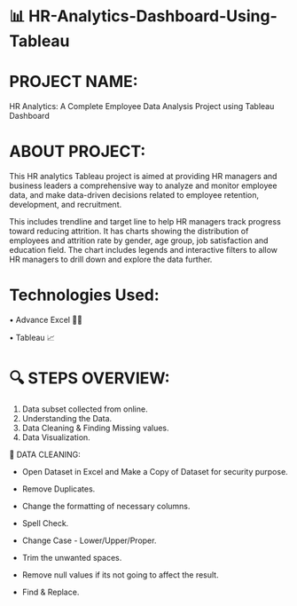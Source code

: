 # 📊 HR-Analytics-Dashboard-Using-Tableau

# PROJECT NAME:
HR Analytics: A Complete Employee Data Analysis Project using Tableau Dashboard

# ABOUT PROJECT:
This HR analytics Tableau project is aimed at providing HR managers and business leaders a comprehensive way to analyze and monitor employee data, and make data-driven decisions related to employee retention, development, and recruitment.

This includes trendline and target line to help HR managers track progress toward reducing attrition. It has charts showing the distribution of employees and attrition rate by gender, age group, job satisfaction and education field. The chart includes legends and interactive filters to allow HR managers to drill down and explore the data further.

# Technologies Used:
• Advance Excel 👨‍💻 

• Tableau 📈

# 🔍 STEPS OVERVIEW:
1. Data subset collected from online.
2. Understanding the Data.
3. Data Cleaning & Finding Missing values.
4. Data Visualization.

💼 DATA CLEANING:

* Open Dataset in Excel and Make a Copy of Dataset for security purpose.

* Remove Duplicates.

* Change the formatting of necessary columns.

* Spell Check.

* Change Case - Lower/Upper/Proper.

* Trim the unwanted spaces.

* Remove null values if its not going to affect the result.

* Find & Replace.
